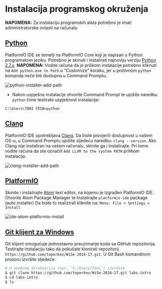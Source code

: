 # Instalacija programskog okruženja

**NAPOMENA:** Za instalaciju programskih alata potrebno je imati administratorske ovlasti na računalu

## [Python](https://www.python.org)

PlatformIO IDE se temelji na PlatformIO Core koji je napisan u Python programskom jeziku. Potrebno je skinuti i instalirati najnoviju verziju [Python 2.7.x](https://www.python.org/downloads/). **NAPOMENA:** Vodite računa da je prilikom instalacije potrebno kliknuti na `Add python.exe to Path` u "Customize" koraku, jer u protivnom `python` komanda neće biti dostupna u Command Promptu.

![python-installer-add-path](https://cloud.githubusercontent.com/assets/8695815/23476700/f1482f08-febb-11e6-8786-ac2bbf17cb0b.png)


- Nakon uspješne instalacije otvorite Command Prompt te upišite naredbu `python` čime testirate uspješnost instalacije:

```
C:\Users\TONI FESB>python
```

## [Clang](http://clang.llvm.org/)

PlatformIO IDE upotrebljava [Clang](http://clang.llvm.org/). Da biste provjerili dostupnost u vašem OS-u, u Command Promptu upišite sljedeću naredbu: `clang --version`.
Ako Clang nije instaliran na vašem računalu, skinite ga i instalirajte. Pri tome vodite računa da ste označili `Add LLVM to the system PATH` prilikom instalacije.

![clang-installer-add-path](https://cloud.githubusercontent.com/assets/8695815/23476985/c9aaf178-febc-11e6-83a9-d09d80c07081.png)

## [PlatformIO](http://platformio.org/)

Skinite i instalirajte [Atom](https://atom.io/) text editor, na kojemu je izgrađen PlatformIO IDE.
Otvorite Atom Package Manager te Instalirajte `platformio-ide` package (auto installer)
Da biste to realizirali kliknite na: ``Menu: File > Settings > Install``

![ide-atom-platformio-install](https://cloud.githubusercontent.com/assets/8695815/23476560/7080d942-febb-11e6-8e9c-f888d369efe0.png)


## [Git klijent za Windows](https://git-for-windows.github.io/)

Git klijent omogućuje jednostavno preuzimanje koda sa GitHub repozitorija. Testirajte instalaciju tako da pokušate klonirati repozitorij `https://github.com/toperkov/WiSe-2016-17.git`. U Git Bash komandnom prozoru izvršite sljedeće:

```bash
# U osobnom direktoriju (npr. `C:/Users/Toni`) izvršite
$ git clone https://github.com/toperkov/WiSe-2016-17.git labs-intro  
$ cd labs-intro
$ ls
```